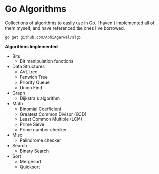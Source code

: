 # Go Algorithms

Collections of algorithms to easily use in Go. I haven't implemented all of them myself, and have referenced the ones I've borrowed.

```
go get github.com/AbhiAgarwal/algo
```

**Algorithms Implemented**

- Bits
	- Bit manipulation functions
- Data Structures
	- AVL tree
	- Fenwich Tree
	- Priority Queue
	- Union Find
- Graph
	- Dijkstra's algorithm
- Math
	- Binomial Coefficient
	- Greatest Common Divisor (GCD)
	- Least Common Multiple (LCM)
	- Prime Sieve
	- Prime number checker
- Misc
	- Palindrome checker
- Search
	- Binary Search
- Sort
	- Mergesort
	- Quicksort